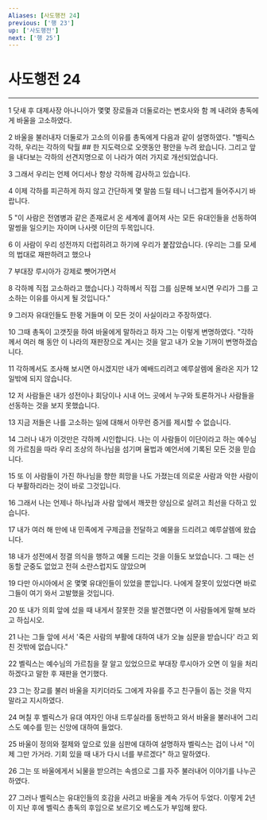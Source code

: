 ```yaml
---
Aliases: [사도행전 24]
previous: ['행 23']
up: ['사도행전']
next: ['행 25']
---
```

# 사도행전 24

***


1 닷새 후 대제사장 아나니아가 몇몇 장로들과 더둘로라는 변호사와 함 께 내려와 총독에게 바울을 고소하였다. 

2 바울을 불러내자 더둘로가 고소의 이유를 총독에게 다음과 같이 설명하였다. "벨릭스 각하, 우리는 각하의 탁월 ## 한 지도력으로 오랫동안 평안을 누려 왔습니다. 그리고 앞을 내다보는 각하의 선견지명으로 이 나라가 여러 가지로 개선되었습니다. 

3 그래서 우리는 언제 어디서나 항상 각하께 감사하고 있습니다. 

4 이제 각하를 피곤하게 하지 않고 간단하게 몇 말씀 드릴 테니 너그럽게 들어주시기 바랍니다. 

5 "이 사람은 전염병과 같은 존재로서 온 세계에 흩어져 사는 모든 유대인들을 선동하여 말썽을 일으키는 자이며 나사렛 이단의 두목입니다. 

6 이 사람이 우리 성전까지 더럽히려고 하기에 우리가 붙잡았습니다. (우리는 그를 모세의 법대로 재판하려고 했으나 

7 부대장 루시아가 강제로 뺏어가면서 

8 각하께 직접 고소하라고 했습니다.) 각하께서 직접 그를 심문해 보시면 우리가 그를 고소하는 이유를 아시게 될 것입니다." 

9 그러자 유대인들도 한몫 거들며 이 모든 것이 사실이라고 주장하였다. 

10 그때 총독이 고갯짓을 하여 바울에게 말하라고 하자 그는 이렇게 변명하였다. "각하께서 여러 해 동안 이 나라의 재판장으로 계시는 것을 알고 내가 오늘 기꺼이 변명하겠습니다. 

11 각하께서도 조사해 보시면 아시겠지만 내가 예배드리려고 예루살렘에 올라온 지가 12일밖에 되지 않습니다. 

12 저 사람들은 내가 성전이나 회당이나 시내 어느 곳에서 누구와 토론하거나 사람들을 선동하는 것을 보지 못했습니다. 

13 지금 저들은 나를 고소하는 일에 대해서 아무런 증거를 제시할 수 없습니다. 

14 그러나 내가 이것만은 각하께 시인합니다. 나는 이 사람들이 이단이라고 하는 예수님의 가르침을 따라 우리 조상의 하나님을 섬기며 율법과 예언서에 기록된 모든 것을 믿습니다. 

15 또 이 사람들이 가진 하나님을 향한 희망을 나도 가졌는데 의로운 사람과 악한 사람이 다 부활하리라는 것이 바로 그것입니다. 

16 그래서 나는 언제나 하나님과 사람 앞에서 깨끗한 양심으로 살려고 최선을 다하고 있습니다. 

17 내가 여러 해 만에 내 민족에게 구제금을 전달하고 예물을 드리려고 예루살렘에 왔습니다. 

18 내가 성전에서 정결 의식을 행하고 예물 드리는 것을 이들도 보았습니다. 그 때는 선동할 군중도 없었고 전혀 소란스럽지도 않았으며 

19 다만 아시아에서 온 몇몇 유대인들이 있었을 뿐입니다. 나에게 잘못이 있었다면 바로 그들이 여기 와서 고발했을 것입니다. 

20 또 내가 의회 앞에 섰을 때 내게서 잘못한 것을 발견했다면 이 사람들에게 말해 보라고 하십시오. 

21 나는 그들 앞에 서서 '죽은 사람의 부활에 대하여 내가 오늘 심문을 받습니다' 라고 외친 것밖에 없습니다." 

22 벨릭스는 예수님의 가르침을 잘 알고 있었으므로 부대장 루시아가 오면 이 일을 처리하겠다고 말한 후 재판을 연기했다. 

23 그는 장교를 불러 바울을 지키더라도 그에게 자유를 주고 친구들이 돕는 것을 막지 말라고 지시하였다. 

24 며칠 후 벨릭스가 유대 여자인 아내 드루실라를 동반하고 와서 바울을 불러내어 그리스도 예수를 믿는 신앙에 대하여 들었다. 

25 바울이 정의와 절제와 앞으로 있을 심판에 대하여 설명하자 벨릭스는 겁이 나서 "이제 그만 가거라. 기회 있을 때 내가 다시 너를 부르겠다" 하고 말하였다. 

26 그는 또 바울에게서 뇌물을 받으려는 속셈으로 그를 자주 불러내어 이야기를 나누곤 하였다. 

27 그러나 벨릭스는 유대인들의 호감을 사려고 바울을 계속 가두어 두었다. 이렇게 2년이 지난 후에 벨릭스 총독의 후임으로 보르기오 베스도가 부임해 왔다.
